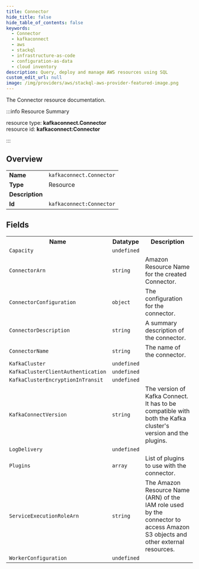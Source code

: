 ```yaml
---
title: Connector
hide_title: false
hide_table_of_contents: false
keywords:
  - Connector
  - kafkaconnect
  - aws
  - stackql
  - infrastructure-as-code
  - configuration-as-data
  - cloud inventory
description: Query, deploy and manage AWS resources using SQL
custom_edit_url: null
image: /img/providers/aws/stackql-aws-provider-featured-image.png
---
```

The Connector resource documentation.

:::info Resource Summary

<div class="row">
<div class="providerDocColumn">
<span>resource type:&nbsp;<b>kafkaconnect.Connector</b></span><br />
<span>resource id:&nbsp;<b>kafkaconnect:Connector</b></span><br />
</div>
</div>

:::

## Overview
<table><tbody>
<tr><td><b>Name</b></td><td><code>kafkaconnect.Connector</code></td></tr>
<tr><td><b>Type</b></td><td>Resource</td></tr>
<tr><td><b>Description</b></td><td></td></tr>
<tr><td><b>Id</b></td><td><code>kafkaconnect:Connector</code></td></tr>
</tbody></table>

## Fields
<table><tbody>
<tr><th>Name</th><th>Datatype</th><th>Description</th></tr>
<tr><td><code>Capacity</code></td><td><code>undefined</code></td><td></td></tr><tr><td><code>ConnectorArn</code></td><td><code>string</code></td><td>Amazon Resource Name for the created Connector.</td></tr><tr><td><code>ConnectorConfiguration</code></td><td><code>object</code></td><td>The configuration for the connector.</td></tr><tr><td><code>ConnectorDescription</code></td><td><code>string</code></td><td>A summary description of the connector.</td></tr><tr><td><code>ConnectorName</code></td><td><code>string</code></td><td>The name of the connector.</td></tr><tr><td><code>KafkaCluster</code></td><td><code>undefined</code></td><td></td></tr><tr><td><code>KafkaClusterClientAuthentication</code></td><td><code>undefined</code></td><td></td></tr><tr><td><code>KafkaClusterEncryptionInTransit</code></td><td><code>undefined</code></td><td></td></tr><tr><td><code>KafkaConnectVersion</code></td><td><code>string</code></td><td>The version of Kafka Connect. It has to be compatible with both the Kafka cluster's version and the plugins.</td></tr><tr><td><code>LogDelivery</code></td><td><code>undefined</code></td><td></td></tr><tr><td><code>Plugins</code></td><td><code>array</code></td><td>List of plugins to use with the connector.</td></tr><tr><td><code>ServiceExecutionRoleArn</code></td><td><code>string</code></td><td>The Amazon Resource Name (ARN) of the IAM role used by the connector to access Amazon S3 objects and other external resources.</td></tr><tr><td><code>WorkerConfiguration</code></td><td><code>undefined</code></td><td></td></tr>
</tbody></table>